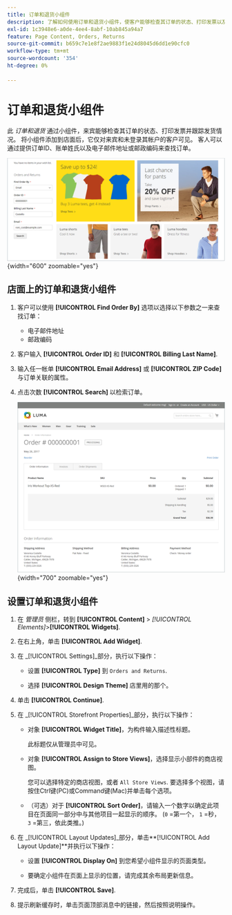 ```yaml
---
title: 订单和退货小组件
description: 了解如何使用订单和退货小组件，使客户能够检查其订单的状态、打印发票以及跟踪发运。
exl-id: 1c3948e6-a0de-4ee4-8abf-10ab845a94a7
feature: Page Content, Orders, Returns
source-git-commit: b659c7e1e8f2ae9883f1e24d8045d6dd1e90cfc0
workflow-type: tm+mt
source-wordcount: '354'
ht-degree: 0%

---
```


# 订单和退货小组件

此 _订单和退货_ 通过小组件，来宾能够检查其订单的状态、打印发票并跟踪发货情况。 将小组件添加到店面后，它仅对来宾和未登录其帐户的客户可见。 客人可以通过提供订单ID、账单姓氏以及电子邮件地址或邮政编码来查找订单。

![店面侧栏中的订单和退货小组件](./assets/storefront-widget-orders-returns-sidebar.png){width="600" zoomable="yes"}

## 店面上的订单和退货小组件

1. 客户可以使用 **[!UICONTROL Find Order By]** 选项以选择以下参数之一来查找订单：

   - 电子邮件地址
   - 邮政编码

1. 客户输入 **[!UICONTROL Order ID]** 和 **[!UICONTROL Billing Last Name]**.

1. 输入任一帐单 **[!UICONTROL Email Address]** 或 **[!UICONTROL ZIP Code]** 与订单关联的属性。

1. 点击次数 **[!UICONTROL Search]** 以检索订单。

   ![店面中显示的订单信息](./assets/storefront-widget-orders-returns-view.png){width="700" zoomable="yes"}

## 设置订单和退货小组件

1. 在 _管理员_ 侧栏，转到 **[!UICONTROL Content]** > _[!UICONTROL Elements]_>**[!UICONTROL Widgets]**.

1. 在右上角，单击 **[!UICONTROL Add Widget]**.

1. 在 _[!UICONTROL Settings]_部分，执行以下操作：

   - 设置 **[!UICONTROL Type]** 到 `Orders and Returns`.

   - 选择 **[!UICONTROL Design Theme]** 店里用的那个。

1. 单击 **[!UICONTROL Continue]**.

1. 在 _[!UICONTROL Storefront Properties]_部分，执行以下操作：

   - 对象 **[!UICONTROL Widget Title]**，为构件输入描述性标题。

     此标题仅从管理员中可见。

   - 对象 **[!UICONTROL Assign to Store Views]**，选择显示小部件的商店视图。

     您可以选择特定的商店视图，或者 `All Store Views`. 要选择多个视图，请按住Ctrl键(PC)或Command键(Mac)并单击每个选项。

   - （可选）对于 **[!UICONTROL Sort Order]**，请输入一个数字以确定此项目在页面同一部分中与其他项目一起显示的顺序。 (`0` =第一个， `1` =秒， `3` =第三，依此类推。)

1. 在 _[!UICONTROL Layout Updates]_部分，单击&#x200B;**[!UICONTROL Add Layout Update]**并执行以下操作：

   - 设置 **[!UICONTROL Display On]** 到您希望小组件显示的页面类型。

   - 要确定小组件在页面上显示的位置，请完成其余布局更新信息。

1. 完成后，单击 **[!UICONTROL Save]**.

1. 提示刷新缓存时，单击页面顶部消息中的链接，然后按照说明操作。
